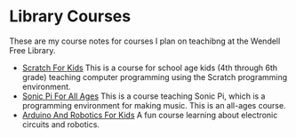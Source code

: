 # Library Courses

These are my course notes for courses I plan on teachibng at the Wendell Free 
Library. 

- [Scratch For Kids](https://github.com/RobertPHeller/LibraryCourses/tree/main/ScratchForKids)
  This is a course for school age kids (4th through 6th grade) teaching computer 
  programming using the Scratch programming environment.
- [Sonic Pi For All Ages](https://github.com/RobertPHeller/LibraryCourses/tree/main/SonicPiForAllAges)
  This is a course teaching Sonic Pi, which is a programming environment for 
  making music. This is an all-ages course.  
- [Arduino And Robotics For Kids](https://github.com/RobertPHeller/LibraryCourses/tree/main/ArduinoAndRoboticsForKids)
  A fun course learning about electronic circuits and robotics.


